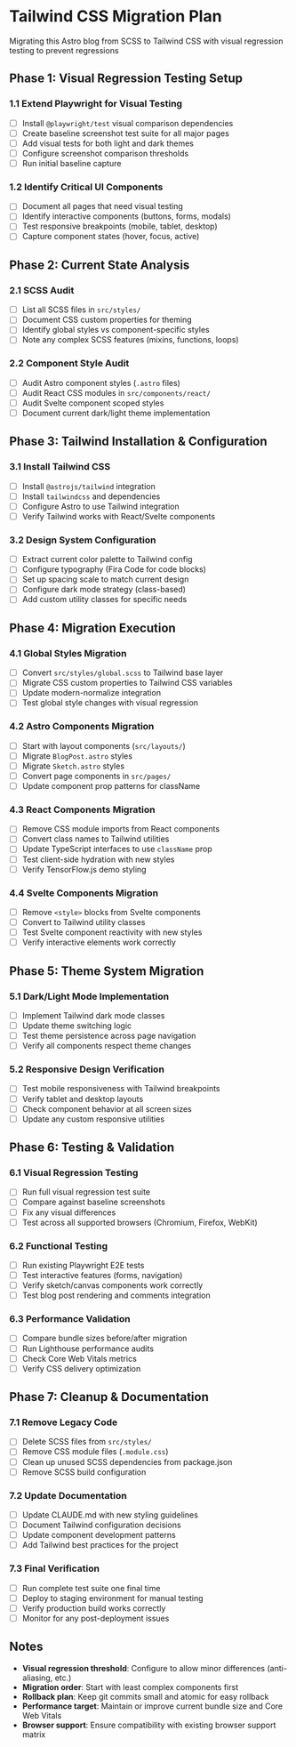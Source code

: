 # Tailwind CSS Migration Plan

Migrating this Astro blog from SCSS to Tailwind CSS with visual regression testing to prevent
regressions

## Phase 1: Visual Regression Testing Setup

### 1.1 Extend Playwright for Visual Testing

- [ ] Install `@playwright/test` visual comparison dependencies
- [ ] Create baseline screenshot test suite for all major pages
- [ ] Add visual tests for both light and dark themes
- [ ] Configure screenshot comparison thresholds
- [ ] Run initial baseline capture

### 1.2 Identify Critical UI Components

- [ ] Document all pages that need visual testing
- [ ] Identify interactive components (buttons, forms, modals)
- [ ] Test responsive breakpoints (mobile, tablet, desktop)
- [ ] Capture component states (hover, focus, active)

## Phase 2: Current State Analysis

### 2.1 SCSS Audit

- [ ] List all SCSS files in `src/styles/`
- [ ] Document CSS custom properties for theming
- [ ] Identify global styles vs component-specific styles
- [ ] Note any complex SCSS features (mixins, functions, loops)

### 2.2 Component Style Audit

- [ ] Audit Astro component styles (`.astro` files)
- [ ] Audit React CSS modules in `src/components/react/`
- [ ] Audit Svelte component scoped styles
- [ ] Document current dark/light theme implementation

## Phase 3: Tailwind Installation & Configuration

### 3.1 Install Tailwind CSS

- [ ] Install `@astrojs/tailwind` integration
- [ ] Install `tailwindcss` and dependencies
- [ ] Configure Astro to use Tailwind integration
- [ ] Verify Tailwind works with React/Svelte components

### 3.2 Design System Configuration

- [ ] Extract current color palette to Tailwind config
- [ ] Configure typography (Fira Code for code blocks)
- [ ] Set up spacing scale to match current design
- [ ] Configure dark mode strategy (class-based)
- [ ] Add custom utility classes for specific needs

## Phase 4: Migration Execution

### 4.1 Global Styles Migration

- [ ] Convert `src/styles/global.scss` to Tailwind base layer
- [ ] Migrate CSS custom properties to Tailwind CSS variables
- [ ] Update modern-normalize integration
- [ ] Test global style changes with visual regression

### 4.2 Astro Components Migration

- [ ] Start with layout components (`src/layouts/`)
- [ ] Migrate `BlogPost.astro` styles
- [ ] Migrate `Sketch.astro` styles
- [ ] Convert page components in `src/pages/`
- [ ] Update component prop patterns for className

### 4.3 React Components Migration

- [ ] Remove CSS module imports from React components
- [ ] Convert class names to Tailwind utilities
- [ ] Update TypeScript interfaces to use `className` prop
- [ ] Test client-side hydration with new styles
- [ ] Verify TensorFlow.js demo styling

### 4.4 Svelte Components Migration

- [ ] Remove `<style>` blocks from Svelte components
- [ ] Convert to Tailwind utility classes
- [ ] Test Svelte component reactivity with new styles
- [ ] Verify interactive elements work correctly

## Phase 5: Theme System Migration

### 5.1 Dark/Light Mode Implementation

- [ ] Implement Tailwind dark mode classes
- [ ] Update theme switching logic
- [ ] Test theme persistence across page navigation
- [ ] Verify all components respect theme changes

### 5.2 Responsive Design Verification

- [ ] Test mobile responsiveness with Tailwind breakpoints
- [ ] Verify tablet and desktop layouts
- [ ] Check component behavior at all screen sizes
- [ ] Update any custom responsive utilities

## Phase 6: Testing & Validation

### 6.1 Visual Regression Testing

- [ ] Run full visual regression test suite
- [ ] Compare against baseline screenshots
- [ ] Fix any visual differences
- [ ] Test across all supported browsers (Chromium, Firefox, WebKit)

### 6.2 Functional Testing

- [ ] Run existing Playwright E2E tests
- [ ] Test interactive features (forms, navigation)
- [ ] Verify sketch/canvas components work correctly
- [ ] Test blog post rendering and comments integration

### 6.3 Performance Validation

- [ ] Compare bundle sizes before/after migration
- [ ] Run Lighthouse performance audits
- [ ] Check Core Web Vitals metrics
- [ ] Verify CSS delivery optimization

## Phase 7: Cleanup & Documentation

### 7.1 Remove Legacy Code

- [ ] Delete SCSS files from `src/styles/`
- [ ] Remove CSS module files (`.module.css`)
- [ ] Clean up unused SCSS dependencies from package.json
- [ ] Remove SCSS build configuration

### 7.2 Update Documentation

- [ ] Update CLAUDE.md with new styling guidelines
- [ ] Document Tailwind configuration decisions
- [ ] Update component development patterns
- [ ] Add Tailwind best practices for the project

### 7.3 Final Verification

- [ ] Run complete test suite one final time
- [ ] Deploy to staging environment for manual testing
- [ ] Verify production build works correctly
- [ ] Monitor for any post-deployment issues

## Notes

- **Visual regression threshold**: Configure to allow minor differences (anti-aliasing, etc.)
- **Migration order**: Start with least complex components first
- **Rollback plan**: Keep git commits small and atomic for easy rollback
- **Performance target**: Maintain or improve current bundle size and Core Web Vitals
- **Browser support**: Ensure compatibility with existing browser support matrix
